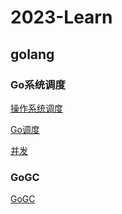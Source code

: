 # 2023-Learn
## golang
### Go系统调度
[操作系统调度](https://www.ardanlabs.com/blog/2018/08/scheduling-in-go-part1.html)

[Go调度](https://www.ardanlabs.com/blog/2018/08/scheduling-in-go-part2.html)

[并发](https://www.ardanlabs.com/blog/2018/08/scheduling-in-go-part3.html)

### GoGC
[GoGC](https://www.cnblogs.com/luozhiyun/p/14564903.html)
